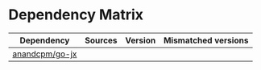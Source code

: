 # Dependency Matrix

Dependency | Sources | Version | Mismatched versions
---------- | ------- | ------- | -------------------
[anandcpm/go-jx](https://github.com/anandcpm/go-jx.git) |  | []() | 

